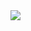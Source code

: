 <!--header-->
<img src="https://capsule-render.vercel.app/api?type=wave&color=ebd8f0&height=300&section=header&text=YOON%20AH&fontSize=90&desc=welcome:-)&fontColor=fff&animation=fadeIn"/>
